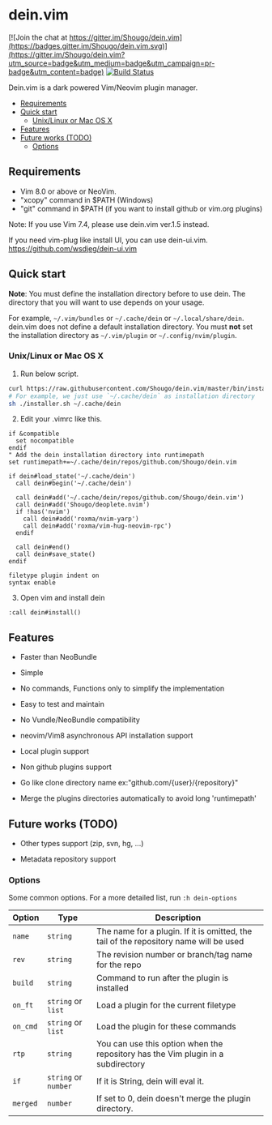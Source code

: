 # dein.vim

[![Join the chat at https://gitter.im/Shougo/dein.vim](https://badges.gitter.im/Shougo/dein.vim.svg)](https://gitter.im/Shougo/dein.vim?utm_source=badge&utm_medium=badge&utm_campaign=pr-badge&utm_content=badge) [![Build Status](https://travis-ci.org/Shougo/dein.vim.svg?branch=master)](https://travis-ci.org/Shougo/dein.vim)

Dein.vim is a dark powered Vim/Neovim plugin manager.

<!-- vim-markdown-toc GFM -->

- [Requirements](#requirements)
- [Quick start](#quick-start)
  - [Unix/Linux or Mac OS X](#unixlinux-or-mac-os-x)
- [Features](#features)
- [Future works (TODO)](#future-works-todo)
  - [Options](#options)

<!-- vim-markdown-toc -->


## Requirements

- Vim 8.0 or above or NeoVim.
- "xcopy" command in $PATH (Windows)
- "git" command in $PATH (if you want to install github or vim.org plugins)

Note: If you use Vim 7.4, please use dein.vim ver.1.5 instead.

If you need vim-plug like install UI, you can use dein-ui.vim.
https://github.com/wsdjeg/dein-ui.vim


## Quick start

**Note**: You must define the installation directory before to use dein.  The
directory that you will want to use depends on your usage.

For example, `~/.vim/bundles` or `~/.cache/dein` or `~/.local/share/dein`.
dein.vim does not define a default installation directory.
You must **not** set the installation directory as `~/.vim/plugin` or
`~/.config/nvim/plugin`.


### Unix/Linux or Mac OS X

1. Run below script.

```sh
curl https://raw.githubusercontent.com/Shougo/dein.vim/master/bin/installer.sh > installer.sh
# For example, we just use `~/.cache/dein` as installation directory
sh ./installer.sh ~/.cache/dein
```

2. Edit your .vimrc like this.

```vim
if &compatible
  set nocompatible
endif
" Add the dein installation directory into runtimepath
set runtimepath+=~/.cache/dein/repos/github.com/Shougo/dein.vim

if dein#load_state('~/.cache/dein')
  call dein#begin('~/.cache/dein')

  call dein#add('~/.cache/dein/repos/github.com/Shougo/dein.vim')
  call dein#add('Shougo/deoplete.nvim')
  if !has('nvim')
    call dein#add('roxma/nvim-yarp')
    call dein#add('roxma/vim-hug-neovim-rpc')
  endif

  call dein#end()
  call dein#save_state()
endif

filetype plugin indent on
syntax enable
```

3. Open vim and install dein

```vim
:call dein#install()
```


## Features

- Faster than NeoBundle

- Simple

- No commands, Functions only to simplify the implementation

- Easy to test and maintain

- No Vundle/NeoBundle compatibility

- neovim/Vim8 asynchronous API installation support

- Local plugin support

- Non github plugins support

- Go like clone directory name ex:"github.com/{user}/{repository}"

- Merge the plugins directories automatically to avoid long 'runtimepath'


## Future works (TODO)

- Other types support (zip, svn, hg, ...)

- Metadata repository support


### Options

Some common options. For a more detailed list, run `:h dein-options`

| Option   | Type                 | Description                                                                           |
| -------- | -------------------- | ------------------------------------------------------------------------------------- |
| `name`   | `string`             | The name for a plugin. If it is omitted, the tail of the repository name will be used |
| `rev`    | `string`             | The revision number or branch/tag name for the repo                                   |
| `build`  | `string`             | Command to run after the plugin is installed                                          |
| `on_ft`  | `string` or `list`   | Load a plugin for the current filetype                                                |
| `on_cmd` | `string` or `list`   | Load the plugin for these commands                                                    |
| `rtp`    | `string`             | You can use this option when the repository has the Vim plugin in a subdirectory               |
| `if`     | `string` or `number` | If it is String, dein will eval it.                                                   |
| `merged` | `number`             | If set to 0, dein doesn't merge the plugin directory.                                 |
